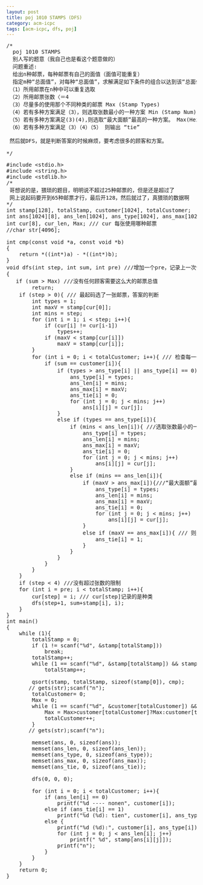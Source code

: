 ```yaml
---
layout: post
title: poj 1010 STAMPS (DFS)
category: acm-icpc
tags: [acm-icpc, dfs, poj]
---
```


<pre>/*
  poj 1010 STAMPS
  别人写的题意（我自己也是看这个题意做的）
  问题重述:
  给出n种邮票，每种邮票有自己的面值（面值可能重复）
  指定m种“总面值”，对每种“总面值”，求解满足如下条件的组合以达到该“总面值”
 （1）所用邮票在n种中可以重复选取
 （2）所用邮票张数〈＝4
 （3）尽量多的使用那个不同种类的邮票 Max (Stamp Types)
 （4）若有多种方案满足（3），则选取张数最小的一种方案 Min (Stamp Num)
 （5）若有多种方案满足(3)(4),则选取“最大面额”最高的一种方案。 Max(Heightest Value)
 （6）若有多种方案满足（3）（4）（5） 则输出 “tie”
 
 然后就DFS，就是判断答案的时候麻烦，要考虑很多的顾客和方案。
  
*/</pre>
<!--more-->
<pre>
#include &lt;stdio.h&gt;
#include &lt;string.h&gt;
#include &lt;stdlib.h&gt;
/*
 哥想说的是，猥琐的题目，明明说不超过25种邮票的，但是还是超过了
 网上说起码要开到65种邮票才行，最后开128，然后就过了，真猥琐的数据啊
*/
int stamp[128], totalStamp, customer[1024], totalCustomer;
int ans[1024][8], ans_len[1024], ans_type[1024], ans_max[1024], ans_tie[1024];
int cur[8], cur_len, Max; /// cur 每张使用哪种邮票
//char str[4096];

int cmp(const void *a, const void *b)
{
    return *((int*)a) - *((int*)b);
}
void dfs(int step, int sum, int pre) ///增加一个pre，记录上一次使用的邮票，就过了样例
{
   if (sum &gt; Max) ///没有任何顾客需要这么大的邮票总值
        return;
    if (step &gt; 0){ /// 最起码选了一张邮票，答案的判断
        int types = 1;
        int maxV = stamp[cur[0]];
        int mins = step;
        for (int i = 1; i &lt; step; i++){
            if (cur[i] != cur[i-1])
                types++;
            if (maxV &lt; stamp[cur[i]])
                maxV = stamp[cur[i]];
        }
        for (int i = 0; i &lt; totalCustomer; i++){ /// 检查每一个顾客
            if (sum == customer[i]){
                if (types &gt; ans_type[i] || ans_type[i] == 0){ ///尽量多的使用那个不同种类的邮票 Max (Stamp Types)
                    ans_type[i] = types;
                    ans_len[i] = mins;
                    ans_max[i] = maxV;
                    ans_tie[i] = 0;
                    for (int j = 0; j &lt; mins; j++)
                        ans[i][j] = cur[j];
                }
                else if (types == ans_type[i]){
                    if (mins &lt; ans_len[i]){ ///选取张数最小的一种方案 Min (Stamp Num)
                        ans_type[i] = types;
                        ans_len[i] = mins;
                        ans_max[i] = maxV;
                        ans_tie[i] = 0;
                        for (int j = 0; j &lt; mins; j++)
                            ans[i][j] = cur[j];
                    }
                    else if (mins == ans_len[i]){
                        if (maxV &gt; ans_max[i]){///“最大面额”最高的一种方案。 Max(Heightest Value)
                            ans_type[i] = types;
                            ans_len[i] = mins;
                            ans_max[i] = maxV;
                            ans_tie[i] = 0;
                            for (int j = 0; j &lt; mins; j++)
                                ans[i][j] = cur[j];
                        }
                        else if (maxV == ans_max[i]){ /// 则是 “tie”
                            ans_tie[i] = 1; 
                        }
                    }
                }
            }
        }
    }
    if (step &lt; 4) ///没有超过张数的限制
    for (int i = pre; i &lt; totalStamp; i++){
        cur[step] = i; /// cur[step]记录的是种类
        dfs(step+1, sum+stamp[i], i);
    }
}
int main()
{
    while (1){
        totalStamp = 0;
        if (1 != scanf("%d", &amp;stamp[totalStamp]))
            break;
        totalStamp++;
        while (1 == scanf("%d", &amp;stamp[totalStamp]) &amp;&amp; stamp[totalStamp])
            totalStamp++;
        
        qsort(stamp, totalStamp, sizeof(stamp[0]), cmp);
       // gets(str);scanf("n");
        totalCustomer= 0;
        Max = 0;
        while (1 == scanf("%d", &amp;customer[totalCustomer]) &amp;&amp; customer[totalCustomer]){
            Max = Max&gt;customer[totalCustomer]?Max:customer[totalCustomer];
            totalCustomer++;
        }
       // gets(str);scanf("n");
        
        memset(ans, 0, sizeof(ans));
        memset(ans_len, 0, sizeof(ans_len));
        memset(ans_type, 0, sizeof(ans_type));
        memset(ans_max, 0, sizeof(ans_max));
        memset(ans_tie, 0, sizeof(ans_tie));
        
        dfs(0, 0, 0);
        
        for (int i = 0; i &lt; totalCustomer; i++){
            if (ans_len[i] == 0)
                printf("%d ---- nonen", customer[i]);
            else if (ans_tie[i] == 1)
                printf("%d (%d): tien", customer[i], ans_type[i]);
            else {
                printf("%d (%d):", customer[i], ans_type[i]);
                for (int j = 0; j &lt; ans_len[i]; j++)
                    printf(" %d", stamp[ans[i][j]]);
                printf("n");
            }
        }
    }
    return 0;
}</pre>
